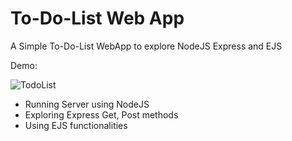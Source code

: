 # To-Do-List Web App
A Simple To-Do-List WebApp to explore NodeJS Express and EJS

Demo:

![TodoList](https://user-images.githubusercontent.com/71900720/201413128-ba13917b-e2e3-4486-b434-115a264d0972.gif)

- Running Server using NodeJS
- Exploring Express Get, Post methods
- Using EJS functionalities
